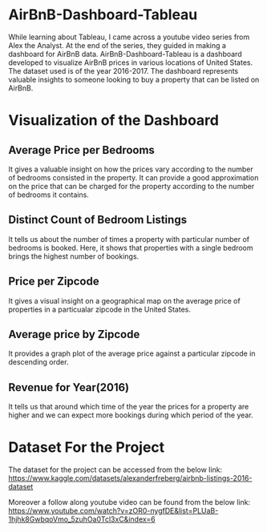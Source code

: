 # AirBnB-Dashboard-Tableau
While learning about Tableau, I came across a youtube video series from Alex the Analyst. At the end of the series, they guided in making a dashboard for AirBnB data. AirBnB-Dashboard-Tableau is a dashboard developed to visualize AirBnB prices in various locations of United States. The dataset used is of the year 2016-2017. The dashboard represents valuable insights to someone looking to buy a property that can be listed on AirBnB.

# Visualization of the Dashboard

## Average Price per Bedrooms
It gives a valuable insight on how the prices vary according to the number of bedrooms consisted in the property. It can provide a good approximation on the price that can be charged for the property according to the number of bedrooms it contains.

## Distinct Count of Bedroom Listings
It tells us about the number of times a property with particular number of bedrooms is booked. Here, it shows that properties with a single bedroom brings the highest number of bookings.

## Price per Zipcode
It gives a visual insight on a geographical map on the average price of properties in a particualar zipcode in the United States.

## Average price by Zipcode
It provides a graph plot of the average price against a particular zipcode in descending order.

## Revenue for Year(2016)
It tells us that around which time of the year the prices for a property are higher and we can expect more bookings during which period of the year.

# Dataset For the Project
The dataset for the project can be accessed from the below link:
https://www.kaggle.com/datasets/alexanderfreberg/airbnb-listings-2016-dataset

Moreover a follow along youtube video can be found from the below link:
https://www.youtube.com/watch?v=zOR0-nygfDE&list=PLUaB-1hjhk8GwbqoVmo_5zuhOa0Tcl3xC&index=6

